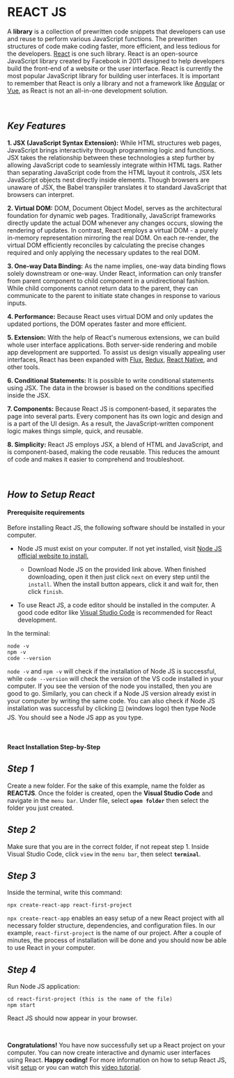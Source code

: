 # **REACT JS**

A **library** is a collection of prewritten code snippets that developers can use and reuse to perform various JavaScript functions. The prewritten structures of code make coding faster, more efficient, and less tedious for the developers. [React](https://react.dev/) is one such library. React is an open-source JavaScript library created by Facebook in 2011 designed to help developers build the front-end  of a website or the user interface. React is currently the most popular JavaScript library for building user interfaces. It is important to remember that React is only a library and not a framework like [Angular](https://angular.dev/) or [Vue](https://vuejs.org/), as React is not an all-in-one development solution.

&nbsp;

## ***Key Features*** 

**1. JSX (JavaScript Syntax Extension):**
While HTML structures web pages, JavaScript brings interactivity through programming logic and functions. JSX takes the relationship between these technologies a step further by allowing JavaScript code to seamlessly integrate within HTML tags. Rather than separating JavaScript code from the HTML layout it controls, JSX lets JavaScript objects nest directly inside elements. Though browsers are unaware of JSX, the Babel transpiler translates it to standard JavaScript that browsers can interpret. 

**2. Virtual DOM:**
DOM, Document Object Model, serves as the architectural foundation for dynamic web pages. Traditionally, JavaScript frameworks directly update the actual DOM whenever any changes occurs, slowing the rendering of updates. In contrast, React employs a virtual DOM - a purely in-memory representation mirroring the real DOM. On each re-render, the virtual DOM efficiently reconciles by calculating the precise changes required and only applying the necessary updates to the real DOM. 

**3. One-way Data Binding:**
As the name implies, one-way data binding flows solely downstream or one-way. Under React, information can only transfer from parent component to child component in a unidirectional fashion. While child components cannot return data to the parent, they can communicate to the parent to initiate state changes in response to various inputs. 

**4. Performance:**
Because React uses virtual DOM and only updates the updated portions, the DOM operates faster and more efficient. 

**5. Extension:**
With the help of React's numerous extensions, we can build whole user interface applications. Both server-side rendering and mobile app development are supported. To assist us design visually appealing user interfaces, React has been expanded with [Flux](http://fluxxor.com/what-is-flux.html), [Redux](https://redux.js.org/), [React Native](https://reactnative.dev/), and other tools. 

**6. Conditional Statements:**
It is possible to write conditional statements using JSX. The data in the browser is based on the conditions specified inside the JSX.

**7. Components:**
Because React JS is component-based, it separates the page into several parts. Every component has its own logic and design and is a part of the UI design. As a result, the JavaScript-written component logic makes things simple, quick, and reusable.

**8. Simplicity:**
React JS employs JSX, a blend of HTML and JavaScript, and is component-based, making the code reusable. This reduces the amount of code and makes it easier to comprehend and troubleshoot.

&nbsp;

## ***How to Setup React***
#### **Prerequisite requirements** 
Before installing React JS, the following software should be installed in your computer.

-	Node JS must exist on your computer. If not yet installed, visit [Node JS official website to install.](https://nodejs.org/en) 
  
    - Download Node JS on the provided link above. When finished downloading, open it then just click `next` on every step until the `install`. When the install button appears, click it and wait for, then click `finish`.

-	To use React JS, a code editor should be installed in the computer. A good code editor like [Visual Studio Code](https://code.visualstudio.com/download) is recommended for React development.

In the terminal:

    node -v
    npm -v
    code --version

`node -v` and `npm -v` will check if the installation of Node JS is successful, while  `code --version` will check the version of the VS code installed in your computer. If you see the version of the node you installed, then you are good to go. Similarly, you can check if a Node JS version already exist in your computer by writing the same code. You can also check if Node JS installation was successful by clicking `🪟` (windows logo) then type Node JS. You should see a Node JS app as you type.

&nbsp;

#### **React Installation Step-by-Step** 
## ***Step 1***
Create a new folder. For the sake of this example, name the folder as **REACTJS**. Once the folder is created, open the **Visual Studio Code** and navigate in the `menu bar`. Under file, select **`open folder`** then select the folder you just created.
## ***Step 2***
Make sure that you are in the correct folder, if not repeat step 1.  Inside Visual Studio Code, click `view` in the `menu bar`, then select **`terminal`**. 
## ***Step 3***
Inside the terminal, write this command:

    npx create-react-app react-first-project

`npx create-react-app` enables an easy setup of a new React project with all necessary folder structure, dependencies, and configuration files. In our example, `react-first-project` is the name of our project. After a couple of minutes, the process of installation will be done and you should now be able to use React in your computer. 
## ***Step 4***
Run Node JS application:

    cd react-first-project (this is the name of the file) 
    npm start

React JS should now appear in your browser. 

&nbsp;

**Congratulations!** You have now successfully set up a React project on your computer. You can now create interactive and dynamic user interfaces using React. **Happy coding!** For more information on how to setup React JS, visit [setup](https://blog.hubspot.com/website/react-js) or you can watch this [video tutorial](https://www.youtube.com/watch?v=HIdPpm-0ZNQ).


